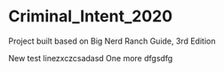 # Criminal_Intent_2020
Project built based on Big Nerd Ranch Guide, 3rd Edition

New test linezxczcsadasd
One more
dfgsdfg
